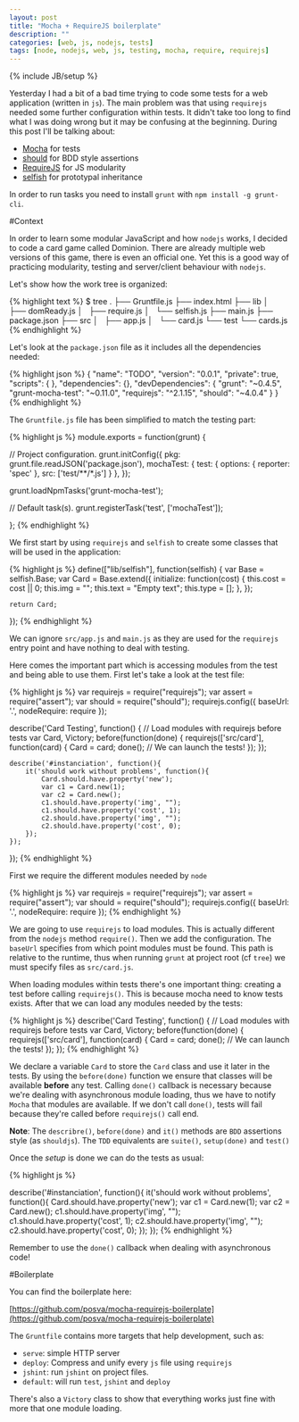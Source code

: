 ```yaml
---
layout: post
title: "Mocha + RequireJS boilerplate"
description: ""
categories: [web, js, nodejs, tests]
tags: [node, nodejs, web, js, testing, mocha, require, requirejs]
---
```

{% include JB/setup %}

Yesterday I had a bit of a bad time trying to code some tests for a web application (written in `js`).
The main problem was that using `requirejs` needed some further configuration within tests. It didn't take too long to find what I was doing wrong but it may be confusing at the beginning.
During this post I'll be talking about:

* [Mocha](http://visionmedia.github.io/) for tests
* [should](https://github.com/shouldjs/should.js) for BDD style assertions
* [RequireJS](http://requirejs.org/) for JS modularity
* [selfish](https://github.com/Gozala/selfish) for prototypal inheritance

In order to run tasks you need to install `grunt` with `npm install -g grunt-cli`.

#Context

In order to learn some modular JavaScript and how `nodejs` works, I decided to code a card game called Dominion.
There are already multiple web versions of this game, there is even an official one. Yet this is a good way of practicing modularity, testing and server/client behaviour with `nodejs`.

Let's show how the work tree is organized:

{% highlight text %}
$ tree
.
├── Gruntfile.js
├── index.html
├── lib
│   ├── domReady.js
│   ├── require.js
│   └── selfish.js
├── main.js
├── package.json
├── src
│   ├── app.js
│   └── card.js
└── test
    └── cards.js
{% endhighlight %}

Let's look at the `package.json` file as it includes all the dependencies needed:

{% highlight json %}
{
  "name": "TODO",
  "version": "0.0.1",
  "private": true,
  "scripts": {
  },
  "dependencies": {},
  "devDependencies": {
    "grunt": "~0.4.5",
    "grunt-mocha-test": "~0.11.0",
    "requirejs": "^2.1.15",
    "should": "~4.0.4"
  }
}
{% endhighlight %}

The `Gruntfile.js` file has been simplified to match the testing part:

{% highlight js %}
module.exports = function(grunt) {

  // Project configuration.
  grunt.initConfig({
    pkg: grunt.file.readJSON('package.json'),
    mochaTest: {
        test: {
            options: {
                reporter: 'spec'
            },
            src: ['test/**/*.js']
        }
    },
  });

  grunt.loadNpmTasks('grunt-mocha-test');

  // Default task(s).
  grunt.registerTask('test', ['mochaTest']);

};
{% endhighlight %}

We first start by using `requirejs` and `selfish` to create some classes that will be used in the application:

{% highlight js %}
define(["lib/selfish"], function(selfish) {
    var Base = selfish.Base;
    var Card = Base.extend({
        initialize: function(cost) {
            this.cost = cost || 0;
            this.img = "";
            this.text = "Empty text";
            this.type = [];
        },
    });

    return Card;
});
{% endhighlight %}

We can ignore `src/app.js` and `main.js` as they are used for the `requirejs` entry point and have nothing to deal with testing.

Here comes the important part which is accessing modules from the test and being able to use them.
First let's take a look at the test file:

{% highlight js %}
var requirejs = require("requirejs");
var assert = require("assert");
var should = require("should");
requirejs.config({
    baseUrl: '.',
    nodeRequire: require
});

describe('Card Testing', function() {
    // Load modules with requirejs before tests
    var Card, Victory;
    before(function(done) {
        requirejs(['src/card'], function(card) {
            Card = card;
            done(); // We can launch the tests!
        });
    });

    describe('#instanciation', function(){
        it('should work without problems', function(){
            Card.should.have.property('new');
            var c1 = Card.new(1);
            var c2 = Card.new();
            c1.should.have.property('img', "");
            c1.should.have.property('cost', 1);
            c2.should.have.property('img', "");
            c2.should.have.property('cost', 0);
        });
    });
});
{% endhighlight %}

First we require the different modules needed by `node`

{% highlight js %}
var requirejs = require("requirejs");
var assert = require("assert");
var should = require("should");
    requirejs.config({
    baseUrl: '.',
    nodeRequire: require
});
{% endhighlight %}

We are going to use `requirejs` to load modules. This is actually different from the `nodejs` method `require()`.
Then we add the configuration. The `baseUrl` specifies from which point modules must be found.
This path is relative to the runtime, thus when running `grunt` at project root (cf `tree`) we must specify files as `src/card.js`.

When loading modules within tests there's one important thing: creating a test before calling `requirejs()`. This is because mocha need to know tests exists.
After that we can load any modules needed by the tests:

{% highlight js %}
describe('Card Testing', function() {
    // Load modules with requirejs before tests
    var Card, Victory;
    before(function(done) {
        requirejs(['src/card'], function(card) {
            Card = card;
            done(); // We can launch the tests!
        });
    });
{% endhighlight %}

We declare a variable `Card` to store the `Card` class and use it later in the tests.
By using the `before(done)` function we ensure that classes will be available **before** any test.
Calling `done()` callback is necessary because we're dealing with asynchronous module loading, thus we have to notify `Mocha` that modules are available.
If we don't call `done()`, tests will fail because they're called before `requirejs()` call end.

**Note**: The `describre()`, `before(done)` and `it()` methods are `BDD` assertions style (as `shouldjs`). The `TDD` equivalents are `suite()`, `setup(done)` and `test()`

Once the *setup* is done we can do the tests as usual:

{% highlight js %}

describe('#instanciation', function(){
    it('should work without problems', function(){
        Card.should.have.property('new');
        var c1 = Card.new(1);
        var c2 = Card.new();
        c1.should.have.property('img', "");
        c1.should.have.property('cost', 1);
        c2.should.have.property('img', "");
        c2.should.have.property('cost', 0);
    });
});
{% endhighlight %}

Remember to use the `done()` callback when dealing with asynchronous code!

#Boilerplate

You can find the boilerplate here:

[https://github.com/posva/mocha-requirejs-boilerplate](https://github.com/posva/mocha-requirejs-boilerplate)

The `Gruntfile` contains more targets that help development, such as:

* `serve`: simple HTTP server
* `deploy`: Compress and unify every `js` file using `requirejs`
* `jshint`: run `jshint` on project files.
* `default`: will run `test`, `jshint` and `deploy`

There's also a `Victory` class to show that everything works just fine with more that one module loading.
